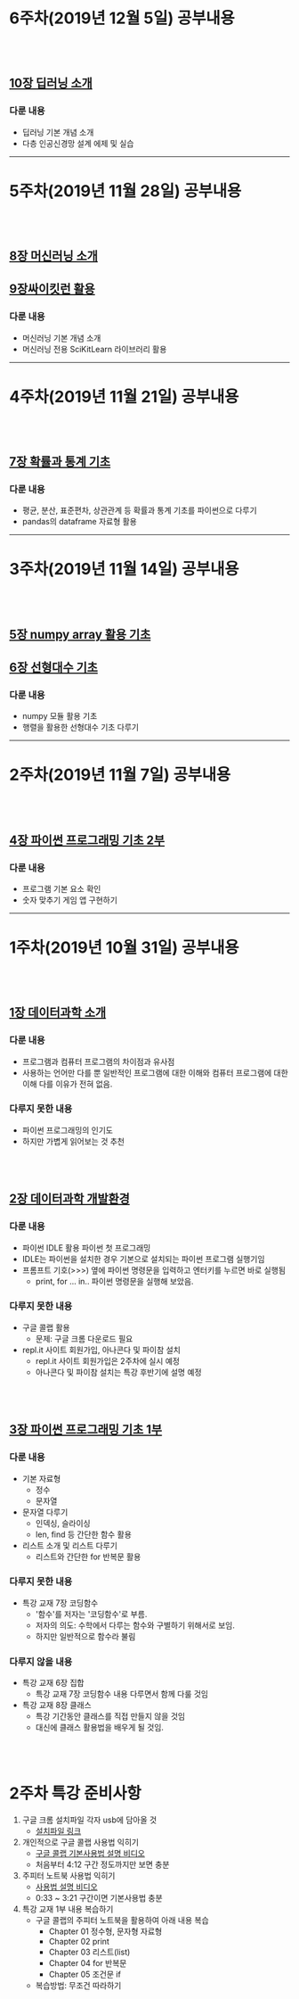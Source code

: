 # 6주차(2019년 12월 5일) 공부내용
<br>
<br>

## [10장 딥러닝 소개](./notebooks/CodingMath10-Deep_Learning_Basic.html)

### 다룬 내용
* 딥러닝 기본 개념 소개
* 다층 인공신경망 설계 에제 및 실습

---

# 5주차(2019년 11월 28일) 공부내용
<br>
<br>

## [8장 머신러닝 소개](./notebooks/CodingMath08-ML_Basis.html)
## [9장싸이킷런 활용](./notebooks/CodingMath09-ML_SciKitLearn.html)

### 다룬 내용
* 머신러닝 기본 개념 소개
* 머신러닝 전용 SciKitLearn 라이브러리 활용

---

# 4주차(2019년 11월 21일) 공부내용
<br>
<br>

## [7장 확률과 통계 기초](./notebooks/CodingMath07-Statistics_Basis.html)

### 다룬 내용
* 평균, 분산, 표준편차, 상관관계 등 확률과 통계 기초를 파이썬으로 다루기
* pandas의 dataframe 자료형 활용

---

# 3주차(2019년 11월 14일) 공부내용
<br>
<br>

## [5장 numpy array 활용 기초](./notebooks/CodingMath05-Numpy_Array.html)
## [6장 선형대수 기초](./notebooks/CodingMath06-Linear_Algebra_Basis01.html)

### 다룬 내용
* numpy 모듈 활용 기초
* 행렬을 활용한 선형대수 기초 다루기


---

# 2주차(2019년 11월 7일) 공부내용
<br>
<br>

## [4장 파이썬 프로그래밍 기초 2부](./notebooks/CodingMath03-Python_Programming_Basis02.html)

### 다룬 내용
* 프로그램 기본 요소 확인
* 숫자 맞추기 게임 앱 구현하기


---

# 1주차(2019년 10월 31일) 공부내용
<br>
<br>

## [1장 데이터과학 소개](./notebooks/CodingMath01-DataScience_Intro.html)

### 다룬 내용
* 프로그램과 컴퓨터 프로그램의 차이점과 유사점
* 사용하는 언어만 다를 뿐 일반적인 프로그램에 대한 이해와 컴퓨터 프로그램에 대한 이해 다를 이유가 전혀 없음.

### 다루지 못한 내용
* 파이썬 프로그래밍의 인기도
* 하지만 가볍게 읽어보는 것 추천
<br>
<br>

## [2장 데이터과학 개발환경](./notebooks/CodingMath02-IDE_Intro.html)

### 다룬 내용
* 파이썬 IDLE 활용 파이썬 첫 프로그래밍
* IDLE는 파이썬을 설치한 경우 기본으로 설치되는 파이썬 프로그램 실행기임
* 프롬프트 기호(>>>) 옆에 파이썬 명령문을 입력하고 엔터키를 누르면 바로 실행됨
  * print, for ... in.. 파이썬 명령문을 실행해 보았음.

### 다루지 못한 내용
* 구글 콜랩 활용
  * 문제: 구글 크롬 다운로드 필요
* repl.it 사이트 회원가입, 아나콘다 및 파이참 설치
  * repl.it 사이트 회원가입은 2주차에 실시 예정
  * 아나콘다 및 파이참 설치는 특강 후반기에 설명 예정
<br>
<br>

## [3장 파이썬 프로그래밍 기초 1부](./notebooks/CodingMath03-Python_Programming_Basis01.html)

### 다룬 내용
* 기본 자료형 
	* 정수
	* 문자열
* 문자열 다루기
	* 인덱싱, 슬라이싱
	* len, find 등 간단한 함수 활용
* 리스트 소개 및 리스트 다루기 
	* 리스트와 간단한 for 반복문 활용

### 다루지 못한 내용
* 특강 교재 7장 코딩함수 
	* '함수'를 저자는 '코딩함수'로 부름.
	* 저자의 의도: 수학에서 다루는 함수와 구별하기 위해서로 보임.
	* 하지만 일반적으로 함수라 불림

### 다루지 않을 내용
* 특강 교재 6장 집합
	* 특강 교재 7장 코딩함수 내용 다루면서 함께 다룰 것임
* 특강 교재 8장 클래스
	* 특강 기간동안 클래스를 직접 만들지 않을 것임
	* 대신에 클래스 활용법을 배우게 될 것임.
<br>
<br>

# 2주차 특강 준비사항

1. 구글 크롬 설치파일 각자 usb에 담아올 것
	* [설치파일 링크](https://www.google.com/intl/ko/chrome/?standalone=1) 
1. 개인적으로 구글 콜랩 사용법 익히기
	* [구글 콜랩 기본사용법 설명 비디오](https://www.youtube.com/watch?v=Fx-OtT7Hu0g)
	* 처음부터 4:12 구간 정도까지만 보면 충분
1. 주피터 노트북 사용법 익히기
	* [사용법 설명 비디오](https://www.youtube.com/watch?v=jmk-3G8FYII)
	* 0:33 ~ 3:21 구간이면 기본사용법 충분
1. 특강 교재 1부 내용 복습하기
	* 구글 콜랩의 주피터 노트북을 활용하여 아래 내용 복습
		* Chapter 01 정수형, 문자형 자료형
		* Chapter 02 print
		* Chapter 03 리스트(list)
		* Chapter 04 for 반복문
		* Chapter 05 조건문 if
	* 복습방법: 무조건 따라하기

